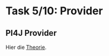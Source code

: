 # Task 5/10: Provider

## PI4J Provider
Hier die [Theorie](https://pi4j.com/documentation/providers/).